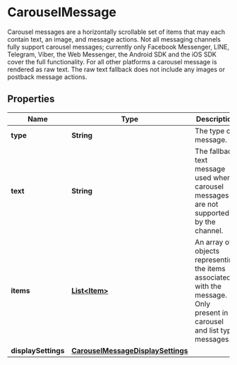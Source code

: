 

# CarouselMessage

Carousel messages are a horizontally scrollable set of items that may each contain text, an image, and message actions. Not all messaging channels fully support carousel messages; currently only Facebook Messenger, LINE, Telegram, Viber, the Web Messenger, the Android SDK and the iOS SDK cover the full functionality. For all other platforms a carousel message is rendered as raw text. The raw text fallback does not include any images or postback message actions.

## Properties

| Name | Type | Description | Notes |
|------------ | ------------- | ------------- | -------------|
|**type** | **String** | The type of message. |  |
|**text** | **String** | The fallback text message used when carousel messages are not supported by the channel. |  [optional] [readonly] |
|**items** | [**List&lt;Item&gt;**](Item.md) | An array of objects representing the items associated with the message. Only present in carousel and list type messages. |  |
|**displaySettings** | [**CarouselMessageDisplaySettings**](CarouselMessageDisplaySettings.md) |  |  [optional] |



